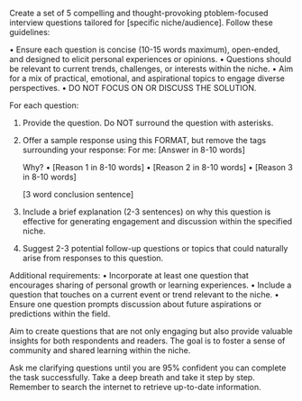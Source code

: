 Create a set of 5 compelling and thought-provoking ptoblem-focused interview questions tailored for [specific niche/audience]. Follow these guidelines:

• Ensure each question is concise (10-15 words maximum), open-ended, and designed to elicit personal experiences or opinions.
• Questions should be relevant to current trends, challenges, or interests within the niche.
• Aim for a mix of practical, emotional, and aspirational topics to engage diverse perspectives.
• DO NOT FOCUS ON OR DISCUSS THE SOLUTION.

For each question:

1. Provide the question. Do NOT surround the question with asterisks.
2. Offer a sample response using this FORMAT, but remove the <format> tags surrounding your response:
   <format>
   For me:
   [Answer in 8-10 words]

   Why?
   • [Reason 1 in 8-10 words]
   • [Reason 2 in 8-10 words]
   • [Reason 3 in 8-10 words]

   [3 word conclusion sentence]
   </format>

4. Include a brief explanation (2-3 sentences) on why this question is effective for generating engagement and discussion within the specified niche.

5. Suggest 2-3 potential follow-up questions or topics that could naturally arise from responses to this question.

Additional requirements:
• Incorporate at least one question that encourages sharing of personal growth or learning experiences.
• Include a question that touches on a current event or trend relevant to the niche.
• Ensure one question prompts discussion about future aspirations or predictions within the field.

Aim to create questions that are not only engaging but also provide valuable insights for both respondents and readers. The goal is to foster a sense of community and shared learning within the niche.

Ask me clarifying questions until you are 95% confident you can complete the task successfully. Take a deep breath and take it step by step. Remember to search the internet to retrieve up-to-date information.
